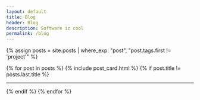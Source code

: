 ```yaml
---
layout: default
title: Blog
header: Blog
description: Software iz cool
permalink: /blog
---
```


{% assign posts = site.posts | where_exp: "post", "post.tags.first != 'project'" %}

{% for post in posts %}
{% include post_card.html %}
{% if post.title != posts.last.title %}
___
{% endif %}
{% endfor %}
